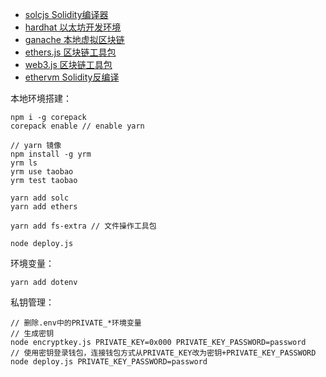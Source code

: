 - [solcjs Solidity编译器](https://github.com/ethereum/solc-js)
- [hardhat 以太坊开发环境](https://hardhat.org/)
- [ganache 本地虚拟区块链](https://trufflesuite.com/ganache/)
- [ethers.js 区块链工具包](https://ethers.org/)
- [web3.js 区块链工具包](https://docs.web3js.org/)
- [ethervm Solidity反编译](https://ethervm.io/decompile)


本地环境搭建：
```
npm i -g corepack
corepack enable // enable yarn

// yarn 镜像
npm install -g yrm
yrm ls
yrm use taobao
yrm test taobao

yarn add solc
yarn add ethers

yarn add fs-extra // 文件操作工具包

node deploy.js
``` 

环境变量：
```
yarn add dotenv
```

私钥管理：
```
// 删除.env中的PRIVATE_*环境变量
// 生成密钥
node encryptkey.js PRIVATE_KEY=0x000 PRIVATE_KEY_PASSWORD=password
// 使用密钥登录钱包，连接钱包方式从PRIVATE_KEY改为密钥+PRIVATE_KEY_PASSWORD
node deploy.js PRIVATE_KEY_PASSWORD=password
```